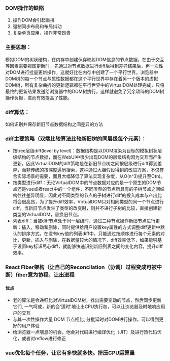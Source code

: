 ### DOM操作的缺陷
1. 操作DOM会引起重排
2. 强制同步布局和布局抖动
3. 复杂单页应用，操作非常昂贵

### 主要思想：
模拟DOM的树状结构，在内存中创建保存映射DOM信息的节点数据，在由于交互等因素需要视图更新时，先通过对节点数据进行diff后得到差异结果后，再一次性对DOM进行批量更新操作，这就好比在内存中创建了一个平行世界，浏览器中DOM树的每一个节点与属性数据都在这个平行世界中存在着另一个版本的虚拟DOM树，所有复杂曲折的更新逻辑都在平行世界中的VirtualDOM处理完成，只将最终的更新结果发送给浏览器中的DOM树执行，这样就避免了冗余琐碎的DOM树操作负担，进而有效提高了性能。

### diff算法：
 如何识别并保存新旧节点数据结构之间差异的方法

### diff主要策略（双端比较算法比较新旧树的同层级每个元素）：
- 按tree层级diff(level by level)：数据结构是以DOM渲染为目标的模拟树状层级结构的节点数据，而在WebUI中很少出现DOM的层级结构因为交互而产生更新，因此VirtualDOM的diff策略是在新旧节点树之间按层级进行diff得到差异，而非传统的按深度遍历搜索，这种通过大胆假设得到的改进方案，不仅符合实际场景的需要，而且大幅降低了算法实现复杂度，从O(n^3)提升至O(n)。
- 按类型进行diff：无论VirtualDOM中的节点数据对应的是一个原生的DOM节点还是vue或者react中的一个组件，不同类型的节点所具有的子树节点之间结构往往差异明显，因此对不同类型的节点的子树进行diff的投入成本与产出比将会很高昂，为了提升diff效率，VirtualDOM只对相同类型的同一个节点进行diff，当新旧节点发生了类型的改变时，则并不进行子树的比较，直接创建新类型的VirtualDOM，替换旧节点。
- 列表diff：当被diff节点处于同一层级时，通过三种节点操作新旧节点进行更新：插入，移动和删除，同时提供给用户设置key属性的方式调整diff更新中默认的排序方式，在没有key值的列表diff中，只能通过按顺序进行每个元素的对比，更新，插入与删除，在数据量较大的情况下，diff效率低下，如果能够基于设置key标识尽心diff，就能够快速识别新旧列表之间的变化内容，提升diff效率。

### React Fiber架构（让自己的Reconcilation（协调）过程变成可被中断）fiber意为协程，让出进程
#### 优点
-  老的算法是会递归比对VirtualDOM树，找出需要变动的节点，然后同步更新它们, 一气呵成，新的会'适时'地让出CPU执行权，可以让浏览器及时地响应用户的交互
-  与其一次性操作大量 DOM 节点相比, 分批延时对DOM进行操作，可以得到更好的用户体验
-  给浏览器一点喘息的机会，他会对代码进行编译优化（JIT）及进行热代码优化，或者对reflow进行修正

### vue优化每个任务，让它有多快就多快。挤压CPU运算量